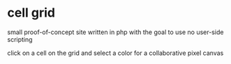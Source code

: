 # cell grid

small proof-of-concept site written in php with the goal to use no user-side scripting

click on a cell on the grid and select a color for a collaborative pixel canvas

